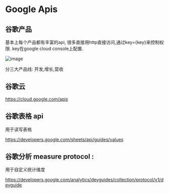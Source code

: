 # Google Apis

## 谷歌产品

基本上每个产品都有丰富的api, 很多直接用http直接访问,通过key={key}来控制权限. key在google cloud console上配置.

![image](https://cdn.jsdelivr.net/gh/hss01248/picbed/pic/pic/image-20200602224018316.png)

分三大产品线:  开发,增长,营收



## 谷歌云

https://cloud.google.com/apis

## 谷歌表格 api

用于读写表格

 https://developers.google.com/sheets/api/guides/values

## 谷歌分析 measure protocol :

用于自定义统计维度

 https://developers.google.com/analytics/devguides/collection/protocol/v1/devguide

